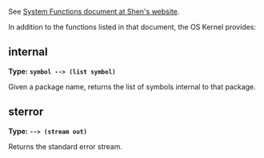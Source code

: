 See [System Functions document at Shen's website](http://www.shenlanguage.org/system.pdf).

In addition to the functions listed in that document, the OS Kernel provides:

## internal

**Type:** **`symbol --> (list symbol)`**

Given a package name, returns the list of symbols internal to that package.

## sterror

**Type:** **`--> (stream out)`**

Returns the standard error stream.
